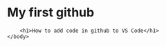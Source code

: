 <!DOCTYPE html>
<html>
<head>
<title>Github Experiment</title>
</head>
    <body>
        <h1>My first github</h1>
        
        <h1>How to add code in github to VS Code</h1>
    </body>
</html>
